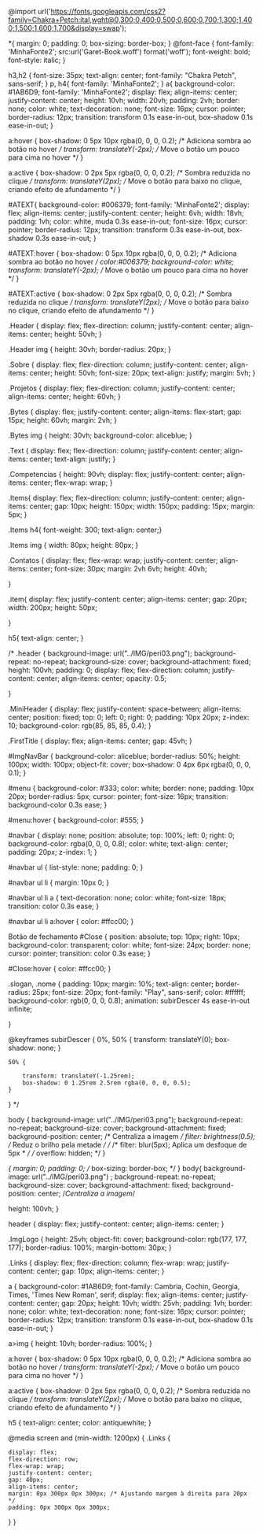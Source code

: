 @import url('https://fonts.googleapis.com/css2?family=Chakra+Petch:ital,wght@0,300;0,400;0,500;0,600;0,700;1,300;1,400;1,500;1,600;1,700&display=swap');

*{
    margin: 0;
    padding: 0;
    box-sizing: border-box;
}
@font-face {
    font-family: 'MinhaFonte2';
    src:url('Garet-Book.woff') format('woff');
    font-weight: bold;
    font-style: italic;
}

h3,h2 {
    font-size: 35px;
    text-align: center;
    font-family: "Chakra Petch", sans-serif;
}
p, h4{
    font-family: 'MinhaFonte2';
}
a{
    background-color: #1AB6D9;
    font-family: 'MinhaFonte2';
    display: flex;
    align-items: center;
    justify-content: center;
    height: 10vh;
    width: 20vh;
    padding: 2vh;
    border: none; 
    color: white;
    text-decoration: none;
    font-size: 16px;
    cursor: pointer;
    border-radius: 12px; 
    transition: transform 0.1s ease-in-out, box-shadow 0.1s ease-in-out;
}

a:hover {
    box-shadow: 0 5px 10px rgba(0, 0, 0, 0.2); /* Adiciona sombra ao botão no hover */
    transform: translateY(-2px); /* Move o botão um pouco para cima no hover */
  }
  
  a:active {
    box-shadow: 0 2px 5px rgba(0, 0, 0, 0.2); /* Sombra reduzida no clique */
    transform: translateY(2px); /* Move o botão para baixo no clique, criando efeito de afundamento */
  }

  #ATEXT{
    background-color: #006379;
    font-family: 'MinhaFonte2';
    display: flex;
    align-items: center;
    justify-content: center;
    height: 6vh;
    width: 18vh;
    padding: 1vh;
    color: white, muda 0.3s ease-in-out;
    font-size: 16px;
    cursor: pointer;
    border-radius: 12px; 
    transition: transform 0.3s ease-in-out, box-shadow 0.3s ease-in-out;
  }

  #ATEXT:hover {
    box-shadow: 0 5px 10px rgba(0, 0, 0, 0.2); /* Adiciona sombra ao botão no hover */
    color:#006379;
    background-color: white;
    transform: translateY(-2px); /* Move o botão um pouco para cima no hover */
  }
  
  #ATEXT:active {
    box-shadow: 0 2px 5px rgba(0, 0, 0, 0.2); /* Sombra reduzida no clique */
    transform: translateY(2px); /* Move o botão para baixo no clique, criando efeito de afundamento */
  }

.Header {
    display: flex;
    flex-direction: column;
    justify-content: center;
    align-items: center;
    height: 50vh;
}

.Header img {
    height: 30vh;
    border-radius: 20px;
}

.Sobre {
    display: flex;
    flex-direction: column;
    justify-content: center;
    align-items: center;
    height: 50vh;
    font-size: 20px;
    text-align: justify;
    margin: 5vh;
}


.Projetos {
    display: flex;
    flex-direction: column;
    justify-content: center;
    align-items: center;
    height: 60vh;
}

.Bytes {
    display: flex;
    justify-content: center;
    align-items: flex-start;
    gap: 15px;
    height: 60vh;
    margin: 2vh;
}

.Bytes img {
    height: 30vh;
    background-color: aliceblue;
}

.Text {
    display: flex;
    flex-direction: column;
    justify-content: center;
    align-items: center;
    text-align: justify;
}

.Competencias {
    height: 90vh;
    display: flex;
    justify-content: center;
    align-items: center;
    flex-wrap: wrap;
}


 .Items{
    display: flex;
    flex-direction: column;
    justify-content: center;
    align-items: center;
    gap: 10px;
    height: 150px;
    width: 150px;
    padding: 15px;
    margin: 5px;
 }

 .Items h4{
    font-weight: 300;
    text-align: center;}

.Items img {
    width: 80px;
    height: 80px;
}

.Contatos {
    display: flex;
    flex-wrap: wrap;
    justify-content: center;
    align-items: center;
    font-size: 30px;
    margin: 2vh 6vh;
    height: 40vh;
   
}

.item{
    display: flex;
    justify-content: center;
    align-items: center;
    gap: 20px;
    width: 200px;
    height: 50px;
    
}

h5{
    text-align: center;
}



/* 
.header {
    background-image: url("../IMG/peri03.png");
    background-repeat: no-repeat;
    background-size: cover;
    background-attachment: fixed;
    height: 100vh;
    padding: 0;
    display: flex;
    flex-direction: column;
    justify-content: center;
    align-items: center;
    opacity: 0.5;

}


.MiniHeader {
    display: flex;
    justify-content: space-between;
    align-items: center;
    position: fixed;
    top: 0;
    left: 0;
    right: 0;
    padding: 10px 20px;
    z-index: 10;
    background-color: rgb(85, 85, 85, 0.4);
}

.FirstTitle {
    display: flex;
    align-items: center;
    gap: 45vh;
}

#ImgNavBar {
    background-color: aliceblue;
    border-radius: 50%;
    height: 100px;
    width: 100px;
    object-fit: cover;
    box-shadow: 0 4px 6px rgba(0, 0, 0, 0.1);
}


#menu {
    background-color: #333;
    color: white;
    border: none;
    padding: 10px 20px;
    border-radius: 5px;
    cursor: pointer;
    font-size: 16px;
    transition: background-color 0.3s ease;
}

#menu:hover {
    background-color: #555;
}


#navbar {
    display: none;
    position: absolute;
    top: 100%;
    left: 0;
    right: 0;
    background-color: rgba(0, 0, 0, 0.8);
    color: white;
    text-align: center;
    padding: 20px;
    z-index: 1;
}

#navbar ul {
    list-style: none;
    padding: 0;
}

#navbar ul li {
    margin: 10px 0;
}

#navbar ul li a {
    text-decoration: none;
    color: white;
    font-size: 18px;
    transition: color 0.3s ease;
}

#navbar ul li a:hover {
    color: #ffcc00;
}

Botão de fechamento
#Close {
    position: absolute;
    top: 10px;
    right: 10px;
    background-color: transparent;
    color: white;
    font-size: 24px;
    border: none;
    cursor: pointer;
    transition: color 0.3s ease;
}

#Close:hover {
    color: #ffcc00;
}



.slogan, .nome {
    padding: 10px;
    margin: 10%;
    text-align: center;
    border-radius: 25px;
    font-size: 20px;
    font-family: "Play", sans-serif;
    color: #ffffff;
    background-color: rgb(0, 0, 0, 0.8);
    animation: subirDescer 4s ease-in-out infinite;
  
}

@keyframes subirDescer {
    0%,
    50% {
        transform: translateY(0);
        box-shadow: none;
    }

    50% {
        
        transform: translateY(-1.25rem);
        box-shadow: 0 1.25rem 2.5rem rgba(0, 0, 0, 0.5);
    }
}
 */



body {
  background-image: url("../IMG/peri03.png");
  background-repeat: no-repeat;
  background-size: cover;
  background-attachment: fixed;
  background-position: center; /* Centraliza a imagem */
  filter: brightness(0.5); /* Reduz o brilho pela metade */
  /* /* filter: blur(5px); Aplica um desfoque de 5px * */
  /* overflow: hidden; */
}

*{
  margin: 0;
  padding: 0;
  /* box-sizing: border-box; */
}
body{
  background-image: url("../IMG/peri03.png") ;
  background-repeat: no-repeat;
  background-size: cover;
  background-attachment: fixed;
  background-position: center; /*Centraliza a imagem*/
 
  height: 100vh;
}


header {
  display: flex;
  justify-content: center;
  align-items: center;
}


.ImgLogo {
  height: 25vh;
  object-fit: cover;
  background-color: rgb(177, 177, 177);
  border-radius: 100%;
  margin-bottom: 30px;
}

.Links {
  display: flex;
  flex-direction: column;
  flex-wrap: wrap;
  justify-content: center;
  gap: 10px;
  align-items: center;
}

a {
  background-color: #1AB6D9;
  font-family: Cambria, Cochin, Georgia, Times, 'Times New Roman', serif;
  display: flex;
  align-items: center;
  justify-content: center;
  gap: 20px;
  height: 10vh;
  width: 25vh;
  padding: 1vh;
  border: none;
  color: white;
  text-decoration: none;
  font-size: 16px;
  cursor: pointer;
  border-radius: 12px;
  transition: transform 0.1s ease-in-out, box-shadow 0.1s ease-in-out;
}

a>img {
  height: 10vh;
  border-radius: 100%;
}

a:hover {
  box-shadow: 0 5px 10px rgba(0, 0, 0, 0.2);
  /* Adiciona sombra ao botão no hover */
  transform: translateY(-2px);
  /* Move o botão um pouco para cima no hover */
}

a:active {
  box-shadow: 0 2px 5px rgba(0, 0, 0, 0.2);
  /* Sombra reduzida no clique */
  transform: translateY(2px);
  /* Move o botão para baixo no clique, criando efeito de afundamento */
}

h5 {
  text-align: center;
  color: antiquewhite;
}


@media screen and (min-width: 1200px) {
  .Links {
  
    display: flex;
    flex-direction: row;
    flex-wrap: wrap;
    justify-content: center;
    gap: 40px;
    align-items: center;
    margin: 0px 300px 0px 300px; /* Ajustando margem à direita para 20px */
    padding: 0px 300px 0px 300px;
  }
}
